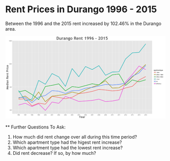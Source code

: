 Rent Prices in Durango 1996 - 2015
================

Between the 1996 and the 2015 rent increased by 102.46% in the Durango area.

![](../images/durango.png)

\*\* Further Questions To Ask:

1.  How much did rent change over all during this time period?
2.  Which apartment type had the higest rent increase?
3.  Which apartment type had the lowest rent increase?
4.  Did rent decrease? If so, by how much?
